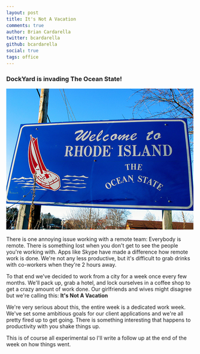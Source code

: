 ```yaml
---
layout: post
title: It's Not A Vacation
comments: true
author: Brian Cardarella
twitter: bcardarella
github: bcardarella
social: true
tags: office
---
```


### DockYard is invading The Ocean State! ###

![Ocean State](/images/ocean_state.jpg)

There is one annoying issue working with a remote team:
Everybody is remote. There is something lost when you don't get to see the people you're working with.
Apps like Skype have made a difference how remote work is done. We're
not any less productive, but it's difficult to grab drinks with co-workers
when they're 2 hours away.

To that end we've decided to work from a city for a week once every
few months. We'll pack up, grab a hotel, and lock ourselves in a coffee
shop to get a crazy amount of work done. Our girlfriends and wives
might disagree but we're calling this: **It's Not A Vacation**

We're very serious about this, the entire week is a dedicated work week.
We've set some ambitious goals for our client applications and we're
all pretty fired up to get going. There is something interesting that
happens to productivity with you shake things up.

This is of course all experimental so I'll write a follow up at the end
of the week on how things went.
